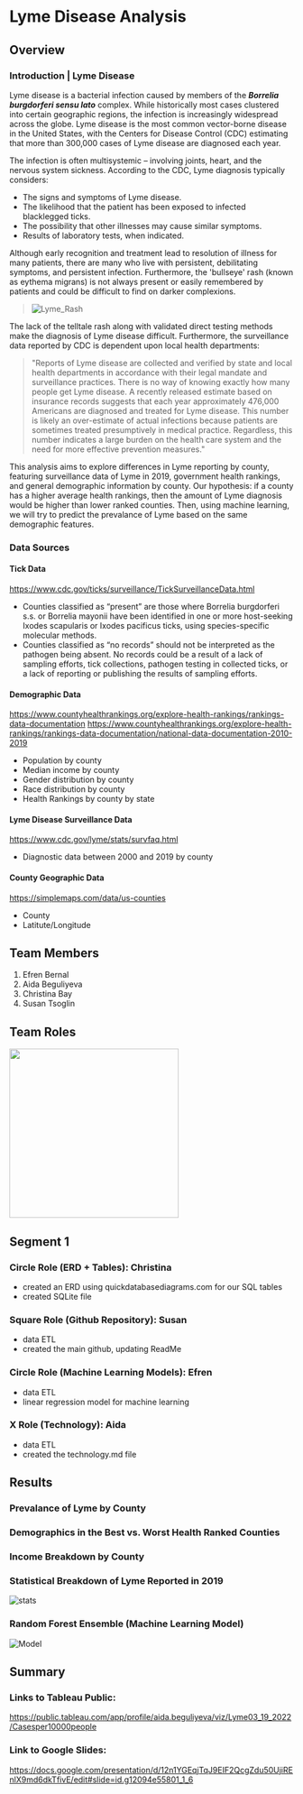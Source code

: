 # Lyme Disease Analysis

## Overview

### Introduction | Lyme Disease 

Lyme disease is a bacterial infection caused by members of the ***Borrelia burgdorferi sensu lato*** complex.  While historically most cases clustered into certain geographic regions, the infection is increasingly widespread across the globe.  Lyme disease is the most common vector-borne disease in the United States, with the Centers for Disease Control (CDC) estimating that more than 300,000 cases of Lyme disease are diagnosed each year.  

The infection is often multisystemic – involving joints, heart, and the nervous system sickness. According to the CDC, Lyme diagnosis typically considers: 
- The signs and symptoms of Lyme disease.
- The likelihood that the patient has been exposed to infected blacklegged ticks.
- The possibility that other illnesses may cause similar symptoms.
- Results of laboratory tests, when indicated.

Although early recognition and treatment lead to resolution of illness for many patients, there are many who live with persistent, debilitating symptoms, and persistent infection.  Furthermore, the 'bullseye' rash (known as eythema migrans) is not always present or easily remembered by patients and could be difficult to find on darker complexions.  

> ![Lyme_Rash](Images/bullseye.png)

The lack of the telltale rash along with validated direct testing methods make the diagnosis of Lyme disease difficult. Furthermore, the surveillance data reported by CDC is dependent upon local health departments:

>"Reports of Lyme disease are collected and verified by state and local health departments in accordance with their legal mandate and surveillance practices. There is no way of knowing exactly how many people get Lyme disease.  A recently released estimate based on insurance records suggests that each year approximately 476,000 Americans are diagnosed and treated for Lyme disease.  This number is likely an over-estimate of actual infections because patients are sometimes treated presumptively in medical practice. Regardless, this number indicates a large burden on the health care system and the need for more effective prevention measures." 

This analysis aims to explore differences in Lyme reporting by county, featuring surveillance data of Lyme in 2019, government health rankings, and general demographic information by county.  Our hypothesis: if a county has a higher average health rankings, then the amount of Lyme diagnosis would be higher than lower ranked counties. Then, using machine learning, we will try to predict the prevalance of Lyme based on the same demographic features.    


### Data Sources
#### Tick Data
https://www.cdc.gov/ticks/surveillance/TickSurveillanceData.html
- Counties classified as “present” are those where Borrelia burgdorferi s.s. or Borrelia mayonii have been identified in one or more host-seeking Ixodes scapularis or Ixodes pacificus ticks, using species-specific molecular methods.
- Counties classified as “no records” should not be interpreted as the pathogen being absent. No records could be a result of a lack of sampling efforts, tick collections, pathogen testing in collected ticks, or a lack of reporting or publishing the results of sampling efforts.

#### Demographic Data
https://www.countyhealthrankings.org/explore-health-rankings/rankings-data-documentation
https://www.countyhealthrankings.org/explore-health-rankings/rankings-data-documentation/national-data-documentation-2010-2019
- Population by county
- Median income by county
- Gender distribution by county
- Race distribution by county
- Health Rankings by county by state

#### Lyme Disease Surveillance Data
https://www.cdc.gov/lyme/stats/survfaq.html
- Diagnostic data between 2000 and 2019 by county

#### County Geographic Data
https://simplemaps.com/data/us-counties
- County
- Latitute/Longitude



## Team Members
1. Efren Bernal
2. Aida Beguliyeva
3. Christina Bay
4. Susan Tsoglin

## Team Roles
<img src = "Images/TeamsOf4.png" width="300">

## Segment 1
### Circle Role (ERD + Tables): Christina
- created an ERD using quickdatabasediagrams.com for our SQL tables
- created SQLite file

### Square Role (Github Repository): Susan
- data ETL
- created the main github, updating ReadMe

### Circle Role (Machine Learning Models): Efren
- data ETL
- linear regression model for machine learning

### X Role (Technology): Aida
- data ETL
- created the technology.md file

## Results
### Prevalance of Lyme by County

### Demographics in the Best vs. Worst Health Ranked Counties

### Income Breakdown by County

### Statistical Breakdown of Lyme Reported in 2019

![stats](Images/lyme_stats.png)

### Random Forest Ensemble (Machine Learning Model)


![Model](Images/.png)


## Summary

### Links to Tableau Public:
https://public.tableau.com/app/profile/aida.beguliyeva/viz/Lyme03_19_2022/Casesper10000people

### Link to Google Slides:
https://docs.google.com/presentation/d/12n1YGEqjTqJ9EIF2QcgZdu50UjiREnlX9md6dkTfivE/edit#slide=id.g12094e55801_1_6

